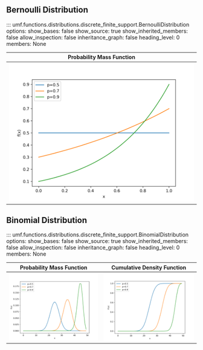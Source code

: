 ## Bernoulli Distribution

<!-- prettier-ignore -->
::: umf.functions.distributions.discrete_finite_support.BernoulliDistribution
    options:
        show_bases: false
        show_source: true
        show_inherited_members: false
        allow_inspection: false
        inheritance_graph: false
        heading_level: 0
        members: None

|                         Probability Mass Function                         |
| :-----------------------------------------------------------------------: |
| ![BernoulliDistribution](../../../extra/images/BernoulliDistribution.png) |

## Binomial Distribution

<!-- prettier-ignore -->
::: umf.functions.distributions.discrete_finite_support.BinomialDistribution
    options:
        show_bases: false
        show_source: true
        show_inherited_members: false
        allow_inspection: false
        inheritance_graph: false
        heading_level: 0
        members: None

|                        Probability Mass Function                        |                           Cumulative Density Function                           |
| :---------------------------------------------------------------------: | :-----------------------------------------------------------------------------: |
| ![BinomialDistribution](../../../extra/images/BinomialDistribution.png) | ![BinomialDistribution-CML](../../../extra/images/BinomialDistribution-cml.png) |
